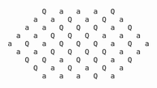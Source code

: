 <pre>
        Q   a   a   a   Q        
      a   a   Q   a   Q   a      
    a   a   Q   Q   Q   a   Q    
  a   a   Q   Q   Q   a   a   a  
a   Q   a   Q   Q   Q   a   Q   a
  a   a   Q   Q   Q   Q   a   a  
    Q   Q   a   Q   Q   a   Q    
      Q   a   Q   a   Q   a      
        a   a   a   Q   a        
</pre>
